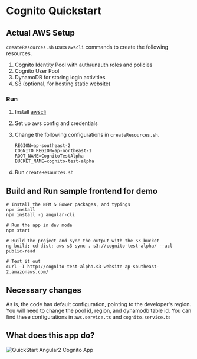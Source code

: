 # Cognito Quickstart

## Actual AWS Setup

`createResources.sh` uses `awscli` commands to create the following resources.

1. Cognito Identity Pool with auth/unauth roles and policies
2. Cognito User Pool
3. DynamoDB for storing login activities
4. S3 (optional, for hosting static website)

### Run

1. Install [awscli](http://docs.aws.amazon.com/cli/latest/userguide/installing.html)
2. Set up aws config and credentials 
3. Change the following configurations in `createResources.sh`.

    ~~~~
    REGION=ap-southeast-2
    COGNITO_REGION=ap-northeast-1
    ROOT_NAME=CognitoTestAlpha
    BUCKET_NAME=cognito-test-alpha
    ~~~~
4. Run `createResources.sh`

## Build and Run sample frontend for demo

```
# Install the NPM & Bower packages, and typings
npm install
npm install -g angular-cli
```
```
# Run the app in dev mode
npm start
```
```
# Build the project and sync the output with the S3 bucket
ng build; cd dist; aws s3 sync . s3://cognito-test-alpha/ --acl public-read
```
```
# Test it out
curl –I http://cognito-test-alpha.s3-website-ap-southeast-2.amazonaws.com/
```

## Necessary changes
As is, the code has default configuration, pointing to the developer's region. You 
will need to change the pool id, region, and dynamodb table id. You can find these
configurations in ```aws.service.ts``` and ```cognito.service.ts```

## What does this app do?
![QuickStart Angular2 Cognito App](/aws/cognito-quickstart-app-overview.png?raw=true)
